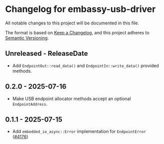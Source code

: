 # Changelog for embassy-usb-driver

All notable changes to this project will be documented in this file.

The format is based on [Keep a Changelog](https://keepachangelog.com/en/1.0.0/),
and this project adheres to [Semantic Versioning](https://semver.org/spec/v2.0.0.html).

<!-- next-header -->
## Unreleased - ReleaseDate

- Add `EndpointOut::read_data()` and `EndpointIn::write_data()` provided methods.

## 0.2.0 - 2025-07-16

- Make USB endpoint allocator methods accept an optional `EndpointAddress`.

## 0.1.1 - 2025-07-15

- Add `embedded_io_async::Error` implementation for `EndpointError` ([#4176](https://github.com/embassy-rs/embassy/pull/4176))
